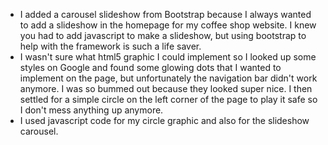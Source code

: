 - I added a carousel slideshow from Bootstrap because I always wanted to add a slideshow in the homepage for my coffee shop website. I knew you had to add javascript to make a slideshow, but using bootstrap to help with the framework is such a life saver.
- I wasn't sure what html5 graphic I could implement so I looked up some styles on Google and found some glowing dots that I wanted to implement on the page, but unfortunately the navigation bar didn't work anymore. I was so bummed out because they looked super nice. I then settled for a simple circle on the left corner of the page to play it safe so I don't mess anything up anymore.
- I used javascript code for my circle graphic and also for the slideshow carousel. 
